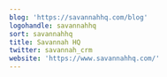 ```yaml
---
blog: 'https://savannahhq.com/blog'
logohandle: savannahhq
sort: savannahhq
title: Savannah HQ
twitter: savannah_crm
website: 'https://www.savannahhq.com/'
---
```

